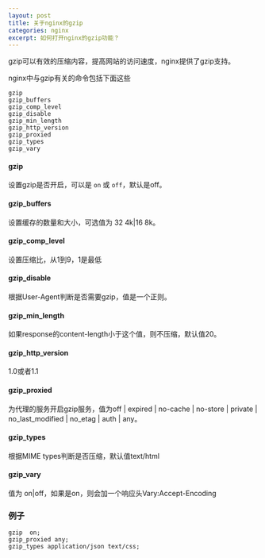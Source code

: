 ```yaml
---
layout: post
title: 关于nginx的gzip
categories: nginx
excerpt: 如何打开nginx的gzip功能？
---
```


gzip可以有效的压缩内容，提高网站的访问速度，nginx提供了gzip支持。

nginx中与gzip有关的命令包括下面这些

```
gzip
gzip_buffers
gzip_comp_level
gzip_disable
gzip_min_length
gzip_http_version
gzip_proxied
gzip_types
gzip_vary
```

#### gzip

设置gzip是否开启，可以是 `on` 或 `off`，默认是off。

#### gzip_buffers

设置缓存的数量和大小，可选值为 32 4k|16 8k。

#### gzip_comp_level

设置压缩比，从1到9，1是最低

#### gzip_disable

根据User-Agent判断是否需要gzip，值是一个正则。

#### gzip_min_length

如果response的content-length小于这个值，则不压缩，默认值20。

#### gzip_http_version

1.0或者1.1

#### gzip_proxied

为代理的服务开启gzip服务，值为off | expired | no-cache | no-store | private | no_last_modified | no_etag | auth | any。

#### gzip_types

根据MIME types判断是否压缩，默认值text/html

#### gzip_vary

值为 on|off，如果是on，则会加一个响应头Vary:Accept-Encoding


### 例子

```
gzip  on;
gzip_proxied any;
gzip_types application/json text/css;
```


